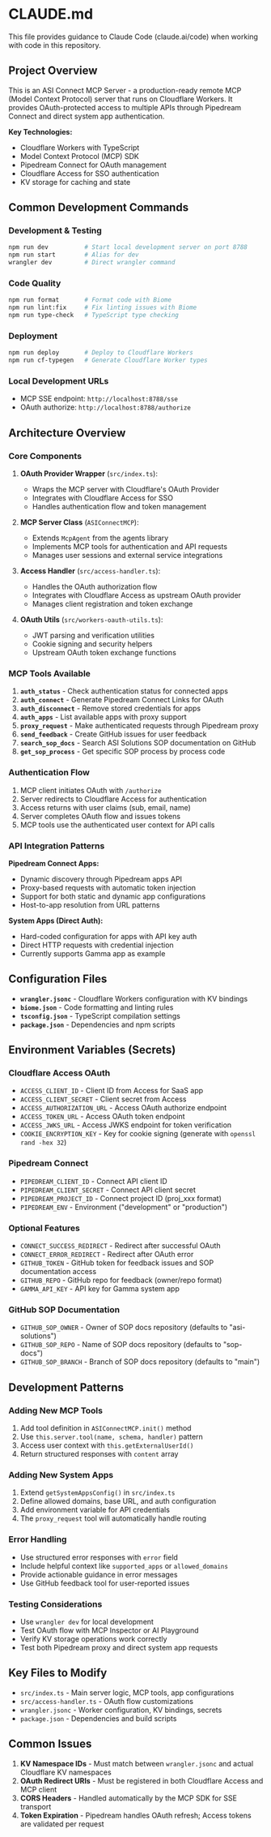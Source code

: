 # CLAUDE.md

This file provides guidance to Claude Code (claude.ai/code) when working with code in this repository.

## Project Overview

This is an ASI Connect MCP Server - a production-ready remote MCP (Model Context Protocol) server that runs on Cloudflare Workers. It provides OAuth-protected access to multiple APIs through Pipedream Connect and direct system app authentication.

**Key Technologies:**
- Cloudflare Workers with TypeScript
- Model Context Protocol (MCP) SDK
- Pipedream Connect for OAuth management
- Cloudflare Access for SSO authentication
- KV storage for caching and state

## Common Development Commands

### Development & Testing
```bash
npm run dev          # Start local development server on port 8788
npm run start        # Alias for dev
wrangler dev         # Direct wrangler command
```

### Code Quality
```bash
npm run format       # Format code with Biome
npm run lint:fix     # Fix linting issues with Biome
npm run type-check   # TypeScript type checking
```

### Deployment
```bash
npm run deploy       # Deploy to Cloudflare Workers
npm run cf-typegen   # Generate Cloudflare Worker types
```

### Local Development URLs
- MCP SSE endpoint: `http://localhost:8788/sse`
- OAuth authorize: `http://localhost:8788/authorize`

## Architecture Overview

### Core Components

1. **OAuth Provider Wrapper** (`src/index.ts`):
   - Wraps the MCP server with Cloudflare's OAuth Provider
   - Integrates with Cloudflare Access for SSO
   - Handles authentication flow and token management

2. **MCP Server Class** (`ASIConnectMCP`):
   - Extends `McpAgent` from the agents library
   - Implements MCP tools for authentication and API requests
   - Manages user sessions and external service integrations

3. **Access Handler** (`src/access-handler.ts`):
   - Handles the OAuth authorization flow
   - Integrates with Cloudflare Access as upstream OAuth provider
   - Manages client registration and token exchange

4. **OAuth Utils** (`src/workers-oauth-utils.ts`):
   - JWT parsing and verification utilities
   - Cookie signing and security helpers
   - Upstream OAuth token exchange functions

### MCP Tools Available

1. **`auth_status`** - Check authentication status for connected apps
2. **`auth_connect`** - Generate Pipedream Connect Links for OAuth
3. **`auth_disconnect`** - Remove stored credentials for apps
4. **`auth_apps`** - List available apps with proxy support
5. **`proxy_request`** - Make authenticated requests through Pipedream proxy
6. **`send_feedback`** - Create GitHub issues for user feedback
7. **`search_sop_docs`** - Search ASI Solutions SOP documentation on GitHub
8. **`get_sop_process`** - Get specific SOP process by process code

### Authentication Flow

1. MCP client initiates OAuth with `/authorize`
2. Server redirects to Cloudflare Access for authentication
3. Access returns with user claims (sub, email, name)
4. Server completes OAuth flow and issues tokens
5. MCP tools use the authenticated user context for API calls

### API Integration Patterns

**Pipedream Connect Apps:**
- Dynamic discovery through Pipedream apps API
- Proxy-based requests with automatic token injection
- Support for both static and dynamic app configurations
- Host-to-app resolution from URL patterns

**System Apps (Direct Auth):**
- Hard-coded configuration for apps with API key auth
- Direct HTTP requests with credential injection
- Currently supports Gamma app as example

## Configuration Files

- **`wrangler.jsonc`** - Cloudflare Workers configuration with KV bindings
- **`biome.json`** - Code formatting and linting rules
- **`tsconfig.json`** - TypeScript compilation settings
- **`package.json`** - Dependencies and npm scripts

## Environment Variables (Secrets)

### Cloudflare Access OAuth
- `ACCESS_CLIENT_ID` - Client ID from Access for SaaS app
- `ACCESS_CLIENT_SECRET` - Client secret from Access
- `ACCESS_AUTHORIZATION_URL` - Access OAuth authorize endpoint
- `ACCESS_TOKEN_URL` - Access OAuth token endpoint  
- `ACCESS_JWKS_URL` - Access JWKS endpoint for token verification
- `COOKIE_ENCRYPTION_KEY` - Key for cookie signing (generate with `openssl rand -hex 32`)

### Pipedream Connect
- `PIPEDREAM_CLIENT_ID` - Connect API client ID
- `PIPEDREAM_CLIENT_SECRET` - Connect API client secret
- `PIPEDREAM_PROJECT_ID` - Connect project ID (proj_xxx format)
- `PIPEDREAM_ENV` - Environment ("development" or "production")

### Optional Features
- `CONNECT_SUCCESS_REDIRECT` - Redirect after successful OAuth
- `CONNECT_ERROR_REDIRECT` - Redirect after OAuth error
- `GITHUB_TOKEN` - GitHub token for feedback issues and SOP documentation access
- `GITHUB_REPO` - GitHub repo for feedback (owner/repo format)
- `GAMMA_API_KEY` - API key for Gamma system app

### GitHub SOP Documentation
- `GITHUB_SOP_OWNER` - Owner of SOP docs repository (defaults to "asi-solutions")
- `GITHUB_SOP_REPO` - Name of SOP docs repository (defaults to "sop-docs")  
- `GITHUB_SOP_BRANCH` - Branch of SOP docs repository (defaults to "main")

## Development Patterns

### Adding New MCP Tools
1. Add tool definition in `ASIConnectMCP.init()` method
2. Use `this.server.tool(name, schema, handler)` pattern
3. Access user context with `this.getExternalUserId()`
4. Return structured responses with `content` array

### Adding New System Apps
1. Extend `getSystemAppsConfig()` in `src/index.ts`
2. Define allowed domains, base URL, and auth configuration
3. Add environment variable for API credentials
4. The `proxy_request` tool will automatically handle routing

### Error Handling
- Use structured error responses with `error` field
- Include helpful context like `supported_apps` or `allowed_domains`  
- Provide actionable guidance in error messages
- Use GitHub feedback tool for user-reported issues

### Testing Considerations
- Use `wrangler dev` for local development
- Test OAuth flow with MCP Inspector or AI Playground
- Verify KV storage operations work correctly
- Test both Pipedream proxy and direct system app requests

## Key Files to Modify

- `src/index.ts` - Main server logic, MCP tools, app configurations
- `src/access-handler.ts` - OAuth flow customizations
- `wrangler.jsonc` - Worker configuration, KV bindings, secrets
- `package.json` - Dependencies and build scripts

## Common Issues

1. **KV Namespace IDs** - Must match between `wrangler.jsonc` and actual Cloudflare KV namespaces
2. **OAuth Redirect URIs** - Must be registered in both Cloudflare Access and MCP client
3. **CORS Headers** - Handled automatically by the MCP SDK for SSE transport
4. **Token Expiration** - Pipedream handles OAuth refresh; Access tokens are validated per request